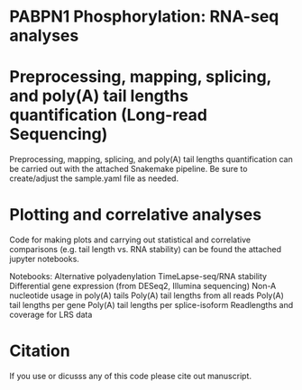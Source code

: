 # PABPN1 Phosphorylation: RNA-seq analyses

# Preprocessing, mapping, splicing, and poly(A) tail lengths quantification (Long-read Sequencing)

Preprocessing, mapping, splicing, and poly(A) tail lengths quantification can be carried out with the attached Snakemake pipeline. Be sure to create/adjust the sample.yaml file as needed.

# Plotting and correlative analyses

Code for making plots and carrying out statistical and correlative comparisons (e.g. tail length vs. RNA stability) can be found the attached jupyter notebooks. 

Notebooks:
 Alternative polyadenylation
 TimeLapse-seq/RNA stability
 Differential gene expression (from DESeq2, Illumina sequencing)
 Non-A nucleotide usage in poly(A) tails
 Poly(A) tail lengths from all reads
 Poly(A) tail lengths per gene
 Poly(A) tail lengths per splice-isoform
 Readlengths and coverage for LRS data

# Citation
If you use or dicusss any of this code please cite out manuscript. 
